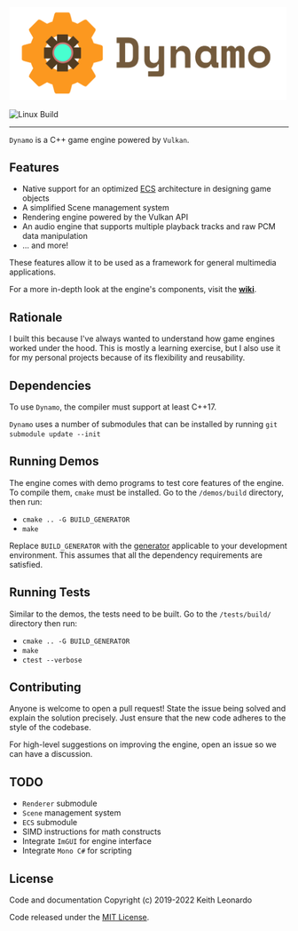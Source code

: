 <img src="./media/logo.png" alt="Dynamo Engine" width="500"/>

![Linux Build](https://github.com/SirBob01/Dynamo-Engine/actions/workflows/linux.yml/badge.svg)

---

`Dynamo` is a C++ game engine powered by `Vulkan`.

## Features

- Native support for an optimized [ECS](https://en.wikipedia.org/wiki/Entity_component_system) architecture in designing game objects
- A simplified Scene management system
- Rendering engine powered by the Vulkan API
- An audio engine that supports multiple playback tracks and raw PCM data manipulation
- ... and more!

These features allow it to be used as a framework for general multimedia applications.

For a more in-depth look at the engine's components, visit the [**wiki**](https://github.com/SirBob01/Dynamo-Engine/wiki).

## Rationale

I built this because I've always wanted to understand how game engines worked under the hood. This is mostly a learning exercise, but I also use it for my personal projects because of its flexibility and reusability.

## Dependencies

To use `Dynamo`, the compiler must support at least C++17.

`Dynamo` uses a number of submodules that can be installed by running `git submodule update --init`

## Running Demos

The engine comes with demo programs to test core features of the engine. To compile them, `cmake` must be installed. Go to the `/demos/build` directory, then run:

- `cmake .. -G BUILD_GENERATOR`
- `make`

Replace `BUILD_GENERATOR` with the [generator](https://cmake.org/cmake/help/v3.2/manual/cmake-generators.7.html) applicable to your development environment. This assumes that all the dependency requirements are satisfied.

## Running Tests

Similar to the demos, the tests need to be built. Go to the `/tests/build/` directory then run:

- `cmake .. -G BUILD_GENERATOR`
- `make`
- `ctest --verbose`

## Contributing

Anyone is welcome to open a pull request! State the issue being solved and explain the solution precisely. Just ensure that the new code adheres to the style of the codebase.

For high-level suggestions on improving the engine, open an issue so we can have a discussion.

## TODO

- `Renderer` submodule
- `Scene` management system
- `ECS` submodule
- SIMD instructions for math constructs
- Integrate `ImGUI` for engine interface
- Integrate `Mono C#` for scripting

## License

Code and documentation Copyright (c) 2019-2022 Keith Leonardo

Code released under the [MIT License](https://choosealicense.com/licenses/mit/).
